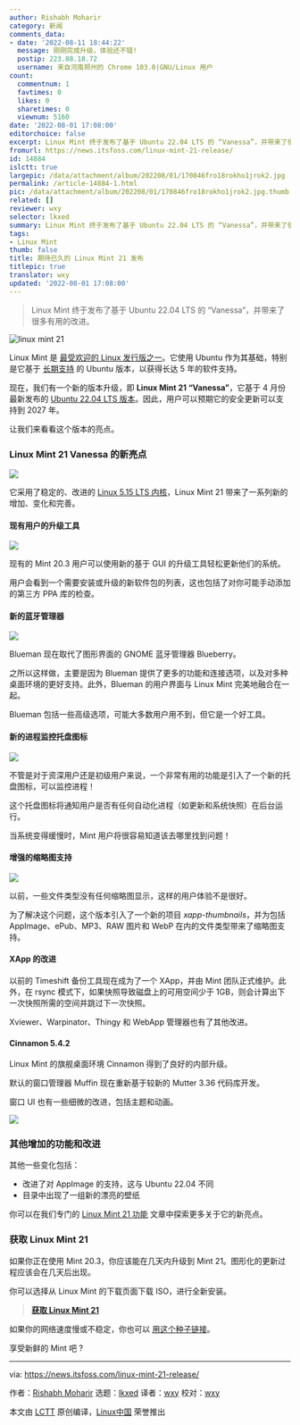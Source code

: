 ```yaml
---
author: Rishabh Moharir
category: 新闻
comments_data:
- date: '2022-08-11 18:44:22'
  message: 刚刚完成升级，体验还不错!
  postip: 223.88.18.72
  username: 来自河南郑州的 Chrome 103.0|GNU/Linux 用户
count:
  commentnum: 1
  favtimes: 0
  likes: 0
  sharetimes: 0
  viewnum: 5160
date: '2022-08-01 17:08:00'
editorchoice: false
excerpt: Linux Mint 终于发布了基于 Ubuntu 22.04 LTS 的 “Vanessa”，并带来了很多有用的改进。
fromurl: https://news.itsfoss.com/linux-mint-21-release/
id: 14884
islctt: true
largepic: /data/attachment/album/202208/01/170846fro18rokho1jrok2.jpg
permalink: /article-14884-1.html
pic: /data/attachment/album/202208/01/170846fro18rokho1jrok2.jpg.thumb.jpg
related: []
reviewer: wxy
selector: lkxed
summary: Linux Mint 终于发布了基于 Ubuntu 22.04 LTS 的 “Vanessa”，并带来了很多有用的改进。
tags:
- Linux Mint
thumb: false
title: 期待已久的 Linux Mint 21 发布
titlepic: true
translator: wxy
updated: '2022-08-01 17:08:00'
---
```



> 
> Linux Mint 终于发布了基于 Ubuntu 22.04 LTS 的 “Vanessa”，并带来了很多有用的改进。
> 
> 
> 


![linux mint 21](/data/attachment/album/202208/01/170846fro18rokho1jrok2.jpg)


Linux Mint 是 [最受欢迎的 Linux 发行版之一](https://itsfoss.com/best-linux-distributions/)。它使用 Ubuntu 作为其基础，特别是它基于 [长期支持](https://itsfoss.com/long-term-support-lts/) 的 Ubuntu 版本，以获得长达 5 年的软件支持。


现在，我们有一个新的版本升级，即 **Linux Mint 21 “Vanessa”**，它基于 4 月份最新发布的 [Ubuntu 22.04 LTS 版本](https://news.itsfoss.com/ubuntu-22-04-release/)。因此，用户可以预期它的安全更新可以支持到 2027 年。


让我们来看看这个版本的亮点。


### Linux Mint 21 Vanessa 的新亮点


![](/data/attachment/album/202208/01/170846eggyv99cvj7333bc.jpg)


它采用了稳定的、改进的 [Linux 5.15 LTS 内核](https://news.itsfoss.com/linux-kernel-5-15-release/)，Linux Mint 21 带来了一系列新的增加、变化和完善。


#### 现有用户的升级工具


![](/data/attachment/album/202208/01/170925g1ke5rjqmqremege.png)


现有的 Mint 20.3 用户可以使用新的基于 GUI 的升级工具轻松更新他们的系统。


用户会看到一个需要安装或升级的新软件包的列表，这也包括了对你可能手动添加的第三方 PPA 库的检查。


#### 新的蓝牙管理器


![](/data/attachment/album/202208/01/170847mo5bq05oq5mmmk6g.png)


Blueman 现在取代了图形界面的 GNOME 蓝牙管理器 Blueberry。


之所以这样做，主要是因为 Blueman 提供了更多的功能和连接选项，以及对多种桌面环境的更好支持。此外，Blueman 的用户界面与 Linux Mint 完美地融合在一起。


Blueman 包括一些高级选项，可能大多数用户用不到，但它是一个好工具。


#### 新的进程监控托盘图标


![](/data/attachment/album/202208/01/170847bw7fw7749hf4z7v3.png)


不管是对于资深用户还是初级用户来说，一个非常有用的功能是引入了一个新的托盘图标，可以监控进程！


这个托盘图标将通知用户是否有任何自动化进程（如更新和系统快照）在后台运行。


当系统变得缓慢时，Mint 用户将很容易知道该去哪里找到问题！


#### 增强的缩略图支持


![](/data/attachment/album/202208/01/170847zrvg0470xgvjumz6.png)


以前，一些文件类型没有任何缩略图显示，这样的用户体验不是很好。


为了解决这个问题，这个版本引入了一个新的项目 *xapp-thumbnails*，并为包括 AppImage、ePub、MP3、RAW 图片和 WebP 在内的文件类型带来了缩略图支持。


#### XApp 的改进


以前的 Timeshift 备份工具现在成为了一个 XApp，并由 Mint 团队正式维护。此外，在 rsync 模式下，如果快照导致磁盘上的可用空间少于 1GB，则会计算出下一次快照所需的空间并跳过下一次快照。


Xviewer、Warpinator、Thingy 和 WebApp 管理器也有了其他改进。


#### Cinnamon 5.4.2


Linux Mint 的旗舰桌面环境 Cinnamon 得到了良好的内部升级。


默认的窗口管理器 Muffin 现在重新基于较新的 Mutter 3.36 代码库开发。


窗口 UI 也有一些细微的改进，包括主题和动画。


![](/data/attachment/album/202208/01/170848hz5fhu2rhxx0dccd.png)


### 其他增加的功能和改进


其他一些变化包括：


* 改进了对 AppImage 的支持，这与 Ubuntu 22.04 不同
* 目录中出现了一组新的漂亮的壁纸


你可以在我们专门的 [Linux Mint 21 功能](https://itsfoss.com/linux-mint-21-features/) 文章中探索更多关于它的新亮点。


### 获取 Linux Mint 21


如果你正在使用 Mint 20.3，你应该能在几天内升级到 Mint 21。图形化的更新过程应该会在几天后出现。


你可以选择从 Linux Mint 的下载页面下载 ISO，进行全新安装。



> 
> **[获取 Linux Mint 21](https://linuxmint.com/download.php)**
> 
> 
> 


如果你的网络速度慢或不稳定，你也可以 [用这个种子链接](https://linuxmint.com/torrents/)。


享受新鲜的 Mint 吧 ?




---


via: <https://news.itsfoss.com/linux-mint-21-release/>


作者：[Rishabh Moharir](https://news.itsfoss.com/author/rishabh/) 选题：[lkxed](https://github.com/lkxed) 译者：[wxy](https://github.com/wxy) 校对：[wxy](https://github.com/wxy)


本文由 [LCTT](https://github.com/LCTT/TranslateProject) 原创编译，[Linux中国](https://linux.cn/) 荣誉推出